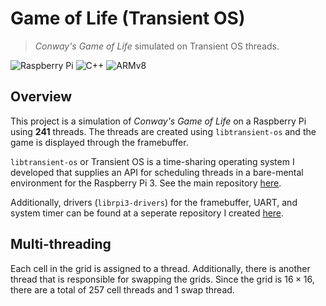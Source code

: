 # Game of Life $(\text{Transient OS})$

> _Conway's Game of Life_ simulated on $\text{Transient OS}$ threads.

![Raspberry Pi](https://img.shields.io/badge/-Raspberry_Pi-C51A4A?style=for-the-badge&logo=Raspberry-Pi)
![C++](https://img.shields.io/badge/c++-%2300599C.svg?style=for-the-badge&logo=cplusplus&logoColor=white)
![ARMv8](https://img.shields.io/badge/ARMv8-%23000000.svg?style=for-the-badge&logo=arm&logoColor=00c1de)

## Overview

This project is a simulation of _Conway's Game of Life_ on a Raspberry Pi using **241** threads. The threads are created using `libtransient-os` and the game is displayed through the framebuffer.

`libtransient-os` or $\text{Transient OS}$ is a time-sharing operating system I developed that supplies an API for scheduling threads in a bare-mental environment for the Raspberry Pi 3. See the main repository [here](https://github.com/connellr023/transient-os).

Additionally, drivers (`librpi3-drivers`) for the framebuffer, UART, and system timer can be found at a seperate repository I created [here](https://github.com/connellr023/rpi3-drivers).

## Multi-threading

Each cell in the grid is assigned to a thread. Additionally, there is another thread that is responsible for swapping the grids. Since the grid is $16 \times 16$, there are a total of $257$ cell threads and $1$ swap thread.
